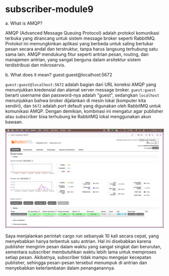 # subscriber-module9

a. What is AMQP?

AMQP (Advanced Message Queuing Protocol) adalah protokol komunikasi terbuka yang dirancang untuk sistem message broker seperti RabbitMQ. Protokol ini memungkinkan aplikasi yang berbeda untuk saling bertukar pesan secara andal dan terstruktur, tanpa harus langsung terhubung satu sama lain. AMQP mendukung fitur seperti antrian pesan, routing, dan manajemen antrian, yang sangat berguna dalam arsitektur sistem terdistribusi dan mikroservis.

b. What does it mean? guest:guest@localhost:5672

`guest:guest@localhost:5672` adalah bagian dari URL koneksi AMQP yang menunjukkan kredensial dan alamat server message broker. `guest:guest` berarti username dan password-nya adalah "guest", sedangkan `localhost` menunjukkan bahwa broker dijalankan di mesin lokal (komputer kita sendiri), dan `5672` adalah port default yang digunakan oleh RabbitMQ untuk komunikasi AMQP. Dengan demikian, kombinasi ini mengatur agar publisher atau subscriber bisa terhubung ke RabbitMQ lokal menggunakan akun bawaan.

![pic4](images/pic4.png)

Saya menjalankan perintah cargo run sebanyak 10 kali secara cepat, yang menyebabkan hanya terbentuk satu antrian. Hal ini disebabkan karena publisher mengirim pesan dalam waktu yang sangat singkat dan berurutan, sementara subscriber membutuhkan waktu lebih lama untuk memproses setiap pesan. Akibatnya, subscriber tidak mampu mengejar kecepatan publisher, sehingga pesan-pesan tersebut menumpuk di antrian dan menyebabkan keterlambatan dalam penanganannya.
